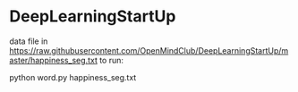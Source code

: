 # DeepLearningStartUp
data file in https://raw.githubusercontent.com/OpenMindClub/DeepLearningStartUp/master/happiness_seg.txt
to run:

python word.py happiness_seg.txt
